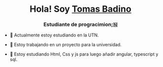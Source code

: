 <h1 align="center">Hola! Soy <a href="https://github.com/TomasBadino" target="blank">
Tomas Badino</a></h1>
<h3 align="center">Estudiante de progracimion;&#127475</h3>







- 🔭 Actualmente estoy estudiando en la UTN.

- 🌱 Estoy trabajando en un proyecto para la universidad.

<!-- - 🤝 Actualmente estoy buscando mi primer trabajo. -->

- 🌱 Estoy estudiando Html, Css y js para luego añadir angular, typescript y sql.
